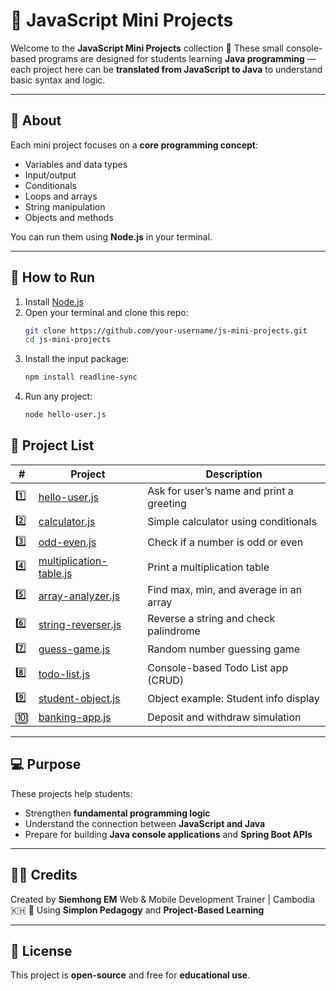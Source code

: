 # 🧩 JavaScript Mini Projects

Welcome to the **JavaScript Mini Projects** collection 🎉
These small console-based programs are designed for students learning **Java programming** — each project here can be **translated from JavaScript to Java** to understand basic syntax and logic.

---

## 📘 About

Each mini project focuses on a **core programming concept**:
- Variables and data types
- Input/output
- Conditionals
- Loops and arrays
- String manipulation
- Objects and methods

You can run them using **Node.js** in your terminal.

---

## 🚀 How to Run

1. Install [Node.js](https://nodejs.org/)
2. Open your terminal and clone this repo:
   ```bash
   git clone https://github.com/your-username/js-mini-projects.git
   cd js-mini-projects
3. Install the input package:
   ```bash
   npm install readline-sync
4. Run any project:
   ```bash
   node hello-user.js

## 🧠 Project List

| #   | Project                                              | Description                              |
| --- | ---------------------------------------------------- | ---------------------------------------- |
| 1️⃣   | [hello-user.js](./hello-user.js)                     | Ask for user’s name and print a greeting |
| 2️⃣   | [calculator.js](./calculator.js)                     | Simple calculator using conditionals     |
| 3️⃣   | [odd-even.js](./odd-even.js)                         | Check if a number is odd or even         |
| 4️⃣   | [multiplication-table.js](./multiplication-table.js) | Print a multiplication table             |
| 5️⃣   | [array-analyzer.js](./array-analyzer.js)             | Find max, min, and average in an array   |
| 6️⃣   | [string-reverser.js](./string-reverser.js)           | Reverse a string and check palindrome    |
| 7️⃣   | [guess-game.js](./guess-game.js)                     | Random number guessing game              |
| 8️⃣   | [todo-list.js](./todo-list.js)                       | Console-based Todo List app (CRUD)       |
| 9️⃣   | [student-object.js](./student-object.js)             | Object example: Student info display     |
| 🔟   | [banking-app.js](./banking-app.js)                   | Deposit and withdraw simulation          |

---

## 💻 Purpose

These projects help students:
- Strengthen **fundamental programming logic**
- Understand the connection between **JavaScript and Java**
- Prepare for building **Java console applications** and **Spring Boot APIs**

---

## 🧑‍🏫 Credits

Created by **Siemhong EM**
Web & Mobile Development Trainer | Cambodia 🇰🇭
🎯 Using **Simplon Pedagogy** and **Project-Based Learning**

---

## 📜 License

This project is **open-source** and free for **educational use**.
